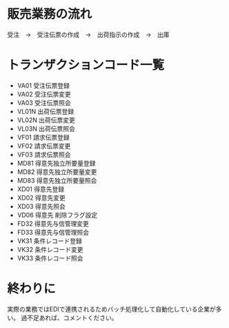 <!--
title:   SAP ERPの販売管理(SD)でよく使うトランザクションコード一覧
tags:    ERP,SAP
id:      9d0e4ffdc8787429a9bc
private: false
-->
# 販売業務の流れ

受注　→　受注伝票の作成　→　出荷指示の作成　→　出庫

# トランザクションコード一覧

- VA01 受注伝票登録
- VA02 受注伝票変更
- VA03 受注伝票照会
- VL01N 出荷伝票登録
- VL02N 出荷伝票変更
- VL03N 出荷伝票照会
- VF01 請求伝票登録
- VF02 請求伝票変更
- VF03 請求伝票照会
- MD81 得意先独立所要量登録
- MD82 得意先独立所要量変更
- MD83 得意先独立所要量照会
- XD01 得意先登録
- XD02 得意先変更
- XD03 得意先照会
- VD06 得意先 削除フラグ設定
- FD32 得意先与信管理変更
- FD33 得意先与信管理照会
- VK31 条件レコード登録
- VK32 条件レコード変更
- VK33 条件レコード照会

# 終わりに

実際の業務ではEDIで連携されるためバッチ処理化して自動化している企業が多い。
過不足あれば、コメントください。